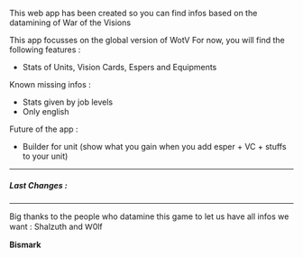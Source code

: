 This web app has been created so you can find infos based on the datamining of War of the Visions

This app focusses on the global version of WotV
For now, you will find the following features :
 - Stats of Units, Vision Cards, Espers and Equipments

Known missing infos :
 - Stats given by job levels
 - Only english

Future of the app :
 - Builder for unit (show what you gain when you add esper + VC + stuffs to your unit)

---

##### Last Changes :



---

Big thanks to the people who datamine this game to let us have all infos we want : Shalzuth and Ⱳ0lf

**Bismark**
